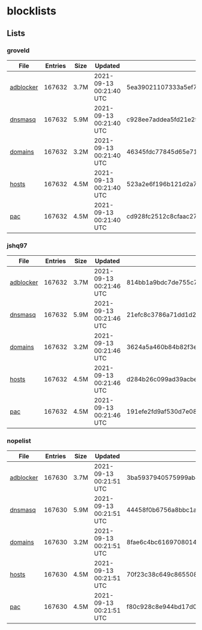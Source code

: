 # blocklists

## Lists

### groveld

|File|Entries|Size|Updated|Hash|
|-|-|-|-|-|
|[adblocker](https://raw.githubusercontent.com/groveld/blocklists/lists/groveld/adblocker.txt)|167632|3.7M|2021-09-13 00:21:40 UTC|5ea39021107333a5ef744023b9fe8af19ee9799d6c9ad182be9980ca0b4cce9a|
|[dnsmasq](https://raw.githubusercontent.com/groveld/blocklists/lists/groveld/dnsmasq.txt)|167632|5.9M|2021-09-13 00:21:40 UTC|c928ee7addea5fd21e293fb614c139d2095e0c07746f701088c73fb4f287ac28|
|[domains](https://raw.githubusercontent.com/groveld/blocklists/lists/groveld/domains.txt)|167632|3.2M|2021-09-13 00:21:40 UTC|46345fdc77845d65e7195d64b66c2c6be156fdfbd7670a83f072ab08a32be264|
|[hosts](https://raw.githubusercontent.com/groveld/blocklists/lists/groveld/hosts.txt)|167632|4.5M|2021-09-13 00:21:40 UTC|523a2e6f196b121d2a7728fea6c686d040c9ab4a435dfb0895433bce7e6b1bf6|
|[pac](https://raw.githubusercontent.com/groveld/blocklists/lists/groveld/pac.txt)|167632|4.5M|2021-09-13 00:21:40 UTC|cd928fc2512c8cfaac279489d64678aa73f8303be891888f85dae0b98710f2d3|

### jshq97

|File|Entries|Size|Updated|Hash|
|-|-|-|-|-|
|[adblocker](https://raw.githubusercontent.com/groveld/blocklists/lists/jshq97/adblocker.txt)|167632|3.7M|2021-09-13 00:21:46 UTC|814bb1a9bdc7de755c7d69e370d178d18796932fc35676655ff42bafa0376159|
|[dnsmasq](https://raw.githubusercontent.com/groveld/blocklists/lists/jshq97/dnsmasq.txt)|167632|5.9M|2021-09-13 00:21:46 UTC|21efc8c3786a71dd1d283c77ce078f10b5d4a64883e59b1ad87475a428764b3b|
|[domains](https://raw.githubusercontent.com/groveld/blocklists/lists/jshq97/domains.txt)|167632|3.2M|2021-09-13 00:21:46 UTC|3624a5a460b84b82f3eb519de3f4ee28b03c33b772c08fbf69460d166b0e5679|
|[hosts](https://raw.githubusercontent.com/groveld/blocklists/lists/jshq97/hosts.txt)|167632|4.5M|2021-09-13 00:21:46 UTC|d284b26c099ad39acbe51ef26531d6bd34313e29a4e80ce6b177dd65fc560b5d|
|[pac](https://raw.githubusercontent.com/groveld/blocklists/lists/jshq97/pac.txt)|167632|4.5M|2021-09-13 00:21:46 UTC|191efe2fd9af530d7e08d442411c36175095018eb8062e62816cca4c4c672771|

### nopelist

|File|Entries|Size|Updated|Hash|
|-|-|-|-|-|
|[adblocker](https://raw.githubusercontent.com/groveld/blocklists/lists/nopelist/adblocker.txt)|167630|3.7M|2021-09-13 00:21:51 UTC|3ba5937940575999ab409369175359b0ed68a25c1df9775171145425db0922df|
|[dnsmasq](https://raw.githubusercontent.com/groveld/blocklists/lists/nopelist/dnsmasq.txt)|167630|5.9M|2021-09-13 00:21:51 UTC|44458f0b6756a8bbc1a1491748004fbdd9c487daf49718f73c5857df425784d2|
|[domains](https://raw.githubusercontent.com/groveld/blocklists/lists/nopelist/domains.txt)|167630|3.2M|2021-09-13 00:21:51 UTC|8fae6c4bc6169708014207ad2bc5d6551795b797870691125847c2c39b745b30|
|[hosts](https://raw.githubusercontent.com/groveld/blocklists/lists/nopelist/hosts.txt)|167630|4.5M|2021-09-13 00:21:51 UTC|70f23c38c649c865508ece5289ec2199a91df3d36b90cbdda73e9823b6733c2d|
|[pac](https://raw.githubusercontent.com/groveld/blocklists/lists/nopelist/pac.txt)|167630|4.5M|2021-09-13 00:21:51 UTC|f80c928c8e944bd17d055bdbcc9cc5bb59d8377e2b999340af6134fd5d1a5811|
